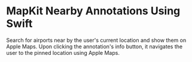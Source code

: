 #  MapKit Nearby Annotations Using Swift
Search for airports near by the user's current location and show them on Apple Maps. Upon clicking the annotation's info button, it navigates the user to the pinned location using Apple Maps.

